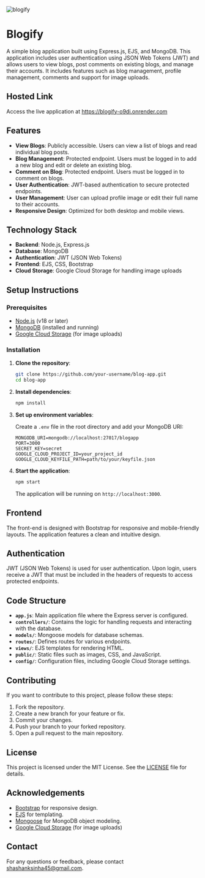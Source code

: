 ![blogify](https://github.com/user-attachments/assets/3d322228-9f1e-4500-b7ba-1c68dc147368)

# Blogify

A simple blog application built using Express.js, EJS, and MongoDB. This application includes user authentication using JSON Web Tokens (JWT) and allows users to view blogs, post comments on existing blogs, and manage their accounts. It includes features such as blog management, profile management, comments and support for image uploads.

## Hosted Link

Access the live application at https://blogify-o9di.onrender.com

## Features

- **View Blogs**: Publicly accessible. Users can view a list of blogs and read individual blog posts.
- **Blog Management**: Protected endpoint. Users must be logged in to add a new blog and edit or delete an existing blog.
- **Comment on Blog**: Protected endpoint. Users must be logged in to comment on blogs.
- **User Authentication**: JWT-based authentication to secure protected endpoints.
- **User Management**: User can upload profile image or edit their full name to their accounts.
- **Responsive Design**: Optimized for both desktop and mobile views.

## Technology Stack

- **Backend**: Node.js, Express.js
- **Database**: MongoDB
- **Authentication**: JWT (JSON Web Tokens)
- **Frontend**: EJS, CSS, Bootstrap
- **Cloud Storage**: Google Cloud Storage for handling image uploads

## Setup Instructions

### Prerequisites

- [Node.js](https://nodejs.org) (v18 or later)
- [MongoDB](https://www.mongodb.com) (installed and running)
- [Google Cloud Storage](https://cloud.google.com/storage) (for image uploads)

### Installation

1. **Clone the repository**:

    ```bash
    git clone https://github.com/your-username/blog-app.git
    cd blog-app
    ```

2. **Install dependencies**:

    ```bash
    npm install
    ```

3. **Set up environment variables**:

    Create a `.env` file in the root directory and add your MongoDB URI:

    ```env
    MONGODB_URI=mongodb://localhost:27017/blogapp
    PORT=3000
    SECRET_KEY=secret
    GOOGLE_CLOUD_PROJECT_ID=your_project_id
    GOOGLE_CLOUD_KEYFILE_PATH=path/to/your/keyfile.json
    ```

4. **Start the application**:

    ```bash
    npm start
    ```

    The application will be running on `http://localhost:3000`.

## Frontend

The front-end is designed with Bootstrap for responsive and mobile-friendly layouts. The application features a clean and intuitive design.

## Authentication

JWT (JSON Web Tokens) is used for user authentication. Upon login, users receive a JWT that must be included in the headers of requests to access protected endpoints.

## Code Structure

- **`app.js`**: Main application file where the Express server is configured.
- **`controllers/`**: Contains the logic for handling requests and interacting with the database.
- **`models/`**: Mongoose models for database schemas.
- **`routes/`**: Defines routes for various endpoints.
- **`views/`**: EJS templates for rendering HTML.
- **`public/`**: Static files such as images, CSS, and JavaScript.
- **`config/`**: Configuration files, including Google Cloud Storage settings.

## Contributing

If you want to contribute to this project, please follow these steps:

1. Fork the repository.
2. Create a new branch for your feature or fix.
3. Commit your changes.
4. Push your branch to your forked repository.
5. Open a pull request to the main repository.

## License

This project is licensed under the MIT License. See the [LICENSE](LICENSE) file for details.

## Acknowledgements

- [Bootstrap](https://getbootstrap.com) for responsive design.
- [EJS](https://www.npmjs.com/package/ejs) for templating.
- [Mongoose](https://mongoosejs.com) for MongoDB object modeling.
- [Google Cloud Storage](https://cloud.google.com/storage) (for image uploads)

## Contact

For any questions or feedback, please contact [shashanksinha45@gmail.com](mailto:shashanksinha45@gmail.com).
